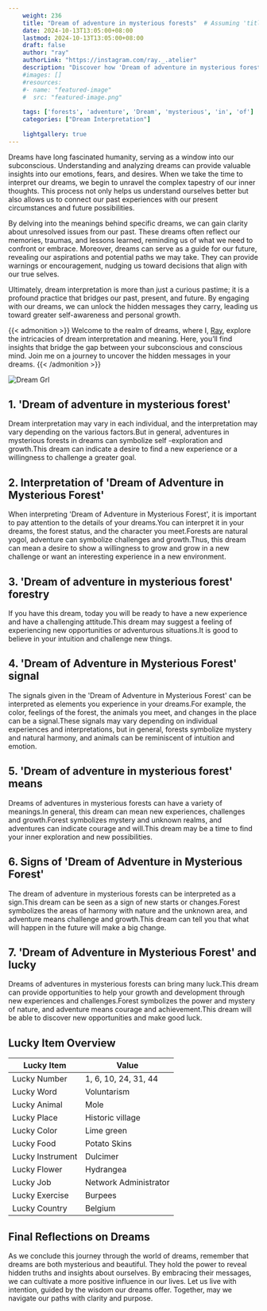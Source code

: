 ```yaml
---
    weight: 236
    title: "Dream of adventure in mysterious forests"  # Assuming 'title' column exists
    date: 2024-10-13T13:05:00+08:00
    lastmod: 2024-10-13T13:05:00+08:00
    draft: false
    author: "ray"
    authorLink: "https://instagram.com/ray._.atelier"
    description: "Discover how 'Dream of adventure in mysterious forests' can interpret your future and uncover its significant meanings in your life."
    #images: []
    #resources:
    #- name: "featured-image"
    #  src: "featured-image.png"
    
    tags: ['forests', 'adventure', 'Dream', 'mysterious', 'in', 'of']
    categories: ["Dream Interpretation"]
    
    lightgallery: true
---
```

    
Dreams have long fascinated humanity, serving as a window into our subconscious. Understanding and analyzing dreams can provide valuable insights into our emotions, fears, and desires. When we take the time to interpret our dreams, we begin to unravel the complex tapestry of our inner thoughts. This process not only helps us understand ourselves better but also allows us to connect our past experiences with our present circumstances and future possibilities.

By delving into the meanings behind specific dreams, we can gain clarity about unresolved issues from our past. These dreams often reflect our memories, traumas, and lessons learned, reminding us of what we need to confront or embrace. Moreover, dreams can serve as a guide for our future, revealing our aspirations and potential paths we may take. They can provide warnings or encouragement, nudging us toward decisions that align with our true selves.

Ultimately, dream interpretation is more than just a curious pastime; it is a profound practice that bridges our past, present, and future. By engaging with our dreams, we can unlock the hidden messages they carry, leading us toward greater self-awareness and personal growth.

{{< admonition >}}
Welcome to the realm of dreams, where I, [Ray](https://instagram.com/ray._.atelier), explore the intricacies of dream interpretation and meaning. Here, you’ll find insights that bridge the gap between your subconscious and conscious mind. Join me on a journey to uncover the hidden messages in your dreams.
{{< /admonition >}}

![Dream Grl](https://cdn.pixabay.com/photo/2017/11/02/03/35/gothic-2910057_1280.jpg "Dream Grl")

## 1. 'Dream of adventure in mysterious forest'
Dream interpretation may vary in each individual, and the interpretation may vary depending on the various factors.But in general, adventures in mysterious forests in dreams can symbolize self -exploration and growth.This dream can indicate a desire to find a new experience or a willingness to challenge a greater goal.

## 2. Interpretation of 'Dream of Adventure in Mysterious Forest'
When interpreting 'Dream of Adventure in Mysterious Forest', it is important to pay attention to the details of your dreams.You can interpret it in your dreams, the forest status, and the character you meet.Forests are natural yogol, adventure can symbolize challenges and growth.Thus, this dream can mean a desire to show a willingness to grow and grow in a new challenge or want an interesting experience in a new environment.

## 3. 'Dream of adventure in mysterious forest' forestry
If you have this dream, today you will be ready to have a new experience and have a challenging attitude.This dream may suggest a feeling of experiencing new opportunities or adventurous situations.It is good to believe in your intuition and challenge new things.

## 4. 'Dream of Adventure in Mysterious Forest' signal
The signals given in the 'Dream of Adventure in Mysterious Forest' can be interpreted as elements you experience in your dreams.For example, the color, feelings of the forest, the animals you meet, and changes in the place can be a signal.These signals may vary depending on individual experiences and interpretations, but in general, forests symbolize mystery and natural harmony, and animals can be reminiscent of intuition and emotion.

## 5. 'Dream of adventure in mysterious forest' means
Dreams of adventures in mysterious forests can have a variety of meanings.In general, this dream can mean new experiences, challenges and growth.Forest symbolizes mystery and unknown realms, and adventures can indicate courage and will.This dream may be a time to find your inner exploration and new possibilities.

## 6. Signs of 'Dream of Adventure in Mysterious Forest'
The dream of adventure in mysterious forests can be interpreted as a sign.This dream can be seen as a sign of new starts or changes.Forest symbolizes the areas of harmony with nature and the unknown area, and adventure means challenge and growth.This dream can tell you that what will happen in the future will make a big change.

## 7. 'Dream of Adventure in Mysterious Forest' and lucky
Dreams of adventures in mysterious forests can bring many luck.This dream can provide opportunities to help your growth and development through new experiences and challenges.Forest symbolizes the power and mystery of nature, and adventure means courage and achievement.This dream will be able to discover new opportunities and make good luck.

## Lucky Item Overview
| Lucky Item          | Value              |
|---------------|--------------------|
| Lucky Number        | 1, 6, 10, 24, 31, 44  |
| Lucky Word          | Voluntarism |
| Lucky Animal        | Mole |
| Lucky Place         | Historic village     |
| Lucky Color         | Lime green     |
| Lucky Food          | Potato Skins      |
| Lucky Instrument    | Dulcimer |
| Lucky Flower        | Hydrangea    |
| Lucky Job           | Network Administrator       |
| Lucky Exercise      | Burpees  |
| Lucky Country       | Belgium    |


##  Final Reflections on Dreams

As we conclude this journey through the world of dreams, remember that dreams are both mysterious and beautiful. They hold the power to reveal hidden truths and insights about ourselves. By embracing their messages, we can cultivate a more positive influence in our lives. Let us live with intention, guided by the wisdom our dreams offer. Together, may we navigate our paths with clarity and purpose.
